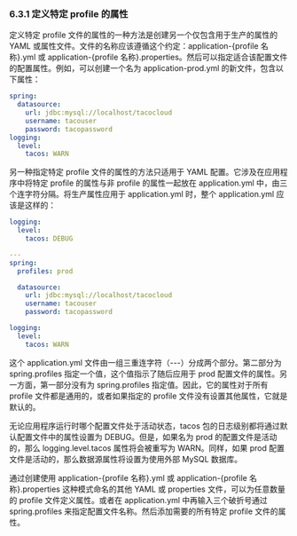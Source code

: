 ### 6.3.1 定义特定 profile 的属性

定义特定 profile 文件的属性的一种方法是创建另一个仅包含用于生产的属性的 YAML 或属性文件。文件的名称应该遵循这个约定：application-{profile 名称}.yml 或 application-{profile 名称}.properties。然后可以指定适合该配置文件的配置属性。例如，可以创建一个名为 application-prod.yml 的新文件，包含以下属性：

```yaml
spring:
  datasource:
    url: jdbc:mysql://localhost/tacocloud
    username: tacouser
    password: tacopassword
logging:
  level:
    tacos: WARN
```

另一种指定特定 profile 文件的属性的方法只适用于 YAML 配置。它涉及在应用程序中将特定 profile 的属性与非 profile 的属性一起放在 application.yml 中，由三个连字符分隔。将生产属性应用于 application.yml 时，整个 application.yml 应该是这样的：

```yaml
logging:
  level:
    tacos: DEBUG

---
spring:
  profiles: prod

  datasource:
    url: jdbc:mysql://localhost/tacocloud
    username: tacouser
    password: tacopassword

logging:
  level:
    tacos: WARN
```

这个 application.yml 文件由一组三重连字符（---）分成两个部分。第二部分为 spring.profiles 指定一个值，这个值指示了随后应用于 prod 配置文件的属性。另一方面，第一部分没有为 spring.profiles 指定值。因此，它的属性对于所有 profile 文件都是通用的，或者如果指定的 profile 文件没有设置其他属性，它就是默认的。

无论应用程序运行时哪个配置文件处于活动状态，tacos 包的日志级别都将通过默认配置文件中的属性设置为 DEBUG。但是，如果名为 prod 的配置文件是活动的，那么 logging.level.tacos 属性将会被重写为 WARN。同样，如果 prod 配置文件是活动的，那么数据源属性将设置为使用外部 MySQL 数据库。

通过创建使用 application-{profile 名称}.yml 或 application-{profile 名称}.properties 这种模式命名的其他 YAML 或 properties 文件，可以为任意数量的 profile 文件定义属性。或者在 application.yml 中再输入三个破折号通过 spring.profiles 来指定配置文件名称。然后添加需要的所有特定 profile 文件的属性。


